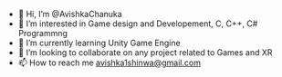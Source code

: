 - 👋 Hi, I’m @AvishkaChanuka
- 👀 I’m interested in Game design and Developement, C, C++, C# Programmng
- 🌱 I’m currently learning Unity Game Engine
- 💞️ I’m looking to collaborate on any project related to Games and XR
- 📫 How to reach me avishka1shinwa@gmail.com

<!---
AvishkaChanuka/AvishkaChanuka is a ✨ special ✨ repository because its `README.md` (this file) appears on your GitHub profile.
You can click the Preview link to take a look at your changes.
--->
